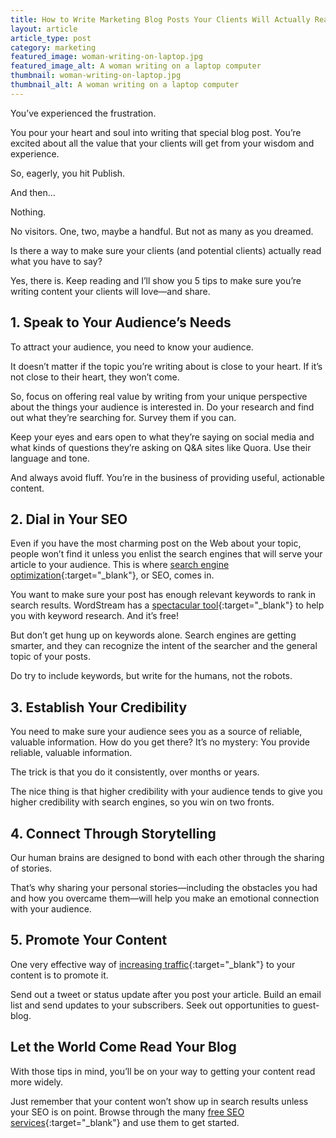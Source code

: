 ```yaml
---
title: How to Write Marketing Blog Posts Your Clients Will Actually Read
layout: article
article_type: post
category: marketing
featured_image: woman-writing-on-laptop.jpg
featured_image_alt: A woman writing on a laptop computer
thumbnail: woman-writing-on-laptop.jpg
thumbnail_alt: A woman writing on a laptop computer
---
```


You’ve experienced the frustration.

You pour your heart and soul into writing that special blog post. You’re excited about all the value that your clients will get from your wisdom and experience.

So, eagerly, you hit Publish.

And then…

Nothing.

No visitors. One, two, maybe a handful. But not as many as you dreamed.

Is there a way to make sure your clients (and potential clients) actually read what you have to say?

Yes, there is. Keep reading and I’ll show you 5 tips to make sure you’re writing content your clients will love—and share.

## 1. Speak to Your Audience’s Needs

To attract your audience, you need to know your audience.

It doesn’t matter if the topic you’re writing about is close to your heart. If it’s not close to their heart, they won’t come.

So, focus on offering real value by writing from your unique perspective about the things your audience is interested in. Do your research and find out what they’re searching for. Survey them if you can.

Keep your eyes and ears open to what they’re saying on social media and what kinds of questions they’re asking on Q&A sites like Quora. Use their language and tone.

And always avoid fluff. You’re in the business of providing useful, actionable content.

## 2. Dial in Your SEO

Even if you have the most charming post on the Web about your topic, people won’t find it unless you enlist the search engines that will serve your article to your audience. This is where [search engine optimization](https://moz.com/beginners-guide-to-seo){:target="_blank"}, or SEO, comes in.

You want to make sure your post has enough relevant keywords to rank in search results. WordStream has a [spectacular tool](https://www.wordstream.com/keywords){:target="_blank"} to help you with keyword research. And it’s free!

But don’t get hung up on keywords alone. Search engines are getting smarter, and they can recognize the intent of the searcher and the general topic of your posts.

Do try to include keywords, but write for the humans, not the robots.

## 3. Establish Your Credibility

You need to make sure your audience sees you as a source of reliable, valuable information. How do you get there? It’s no mystery: You provide reliable, valuable information.

The trick is that you do it consistently, over months or years.

The nice thing is that higher credibility with your audience tends to give you higher credibility with search engines, so you win on two fronts.

## 4. Connect Through Storytelling

Our human brains are designed to bond with each other through the sharing of stories.

That’s why sharing your personal stories—including the obstacles you had and how you overcame them—will help you make an emotional connection with your audience.

## 5. Promote Your Content

One very effective way of [increasing traffic](https://www.forbes.com/sites/robertadams/2017/04/10/23-proven-ways-to-drive-traffic-to-your-website/){:target="_blank"} to your content is to promote it.

Send out a tweet or status update after you post your article. Build an email list and send updates to your subscribers. Seek out opportunities to guest-blog.

## Let the World Come Read Your Blog

With those tips in mind, you’ll be on your way to getting your content read more widely.

Just remember that your content won’t show up in search results unless your SEO is on point. Browse through the many [free SEO services](https://neilpatel.com/blog/seven-free-seo-tools/){:target="_blank"} and use them to get started.

